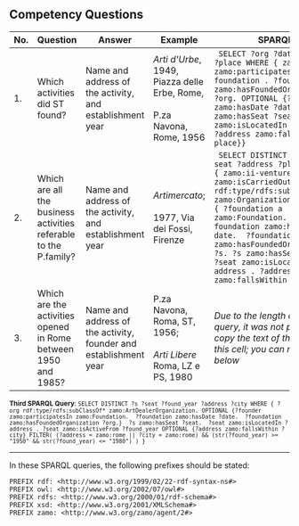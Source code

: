 ## Competency Questions

| No. | Question | Answer  | Example                                       | SPARQL |
|-----|---------------------------------------------------------------------------------------------------------|---------------------------------------------------|-------------------------------------------------------------------------------------------------------------|----------------------------------------------------------------------------------------------------------------------------------------------------------------------------------------------------------------------------------------------------------------------------------------------------------------------------------|
| 1.  | Which activities did ST found?                                                                   | Name and address of the activity, and establishment year       | <i>Arti d'Urbe</i>, 1949, Piazza delle Erbe, Rome, <br><br> P.za Navona, Rome, 1956    | ``` SELECT ?org ?date ?address ?place WHERE { zamo:i-ST zamo:participatesIn ?foundation . ?foundation zamo:hasFoundedOrganization ?org. OPTIONAL {?foundation zamo:hasDate ?date . ?org zamo:hasSeat ?seat. ?seat zamo:isLocatedIn ?address . ?address zamo:fallsWithin ?place}}```                                                                                                                                                                                                         |
| 2.  | Which are all the business activities referable to the P.family?                                  | Name and address of the activity, and establishment year            | <i>Artimercato</i>; <br><br> 1977, Via dei Fossi, Firenze                                                      | ``` SELECT DISTINCT ?s ?date ?seat ?address ?place WHERE { zamo:ii-venture-familyP zamo:isCarriedOutBy ?s. ?s rdf:type/rdfs:subClassOf* zamo:Organization. OPTIONAL { ?foundation a zamo:Foundation. ?foundation zamo:hasDate ?date.  ?foundation zamo:hasFoundedOrganization ?s. ?s zamo:hasSeat ?seat. ?seat zamo:isLocatedIn ?address . ?address zamo:fallsWithin ?place.}}```                                                                                                                                                                      |
| 3.  | Which are the activities opened in Rome between 1950 and 1985?  | Name and address of the activity, founder and establishment year   | P.za Navona, Roma, ST, 1956; <br><br> <i>Arti Libere</i> Roma, LZ e PS, 1980 | <i>Due to the length of the query, it was not possible to copy the text of the query in this cell; you can read it below|

<small><b>Third SPARQL Query</b>: ``` SELECT DISTINCT ?s ?seat ?found_year ?address ?city WHERE { ?org rdf:type/rdfs:subClassOf* zamo:ArtDealerOrganization. OPTIONAL {?founder zamo:participatesIn zamo:Foundation.  ?foundation zamo:hasDate ?date.  ?foundation zamo:hasFoundedOrganization ?org.}  ?s zamo:hasSeat ?seat.  ?seat zamo:isLocatedIn ?address . ?seat zamo:isActiveFrom ?found_year OPTIONAL {?address zamo:fallsWithin ?city} FILTER( (?address = zamo:rome || ?city = zamo:rome) && (str(?found_year) >= "1950" && str(?found_year) <= "1980") ) } ``` </small>

****

In these SPARQL queries, the following prefixes should be stated:
```
PREFIX rdf: <http://www.w3.org/1999/02/22-rdf-syntax-ns#>
PREFIX owl: <http://www.w3.org/2002/07/owl#>
PREFIX rdfs: <http://www.w3.org/2000/01/rdf-schema#>
PREFIX xsd: <http://www.w3.org/2001/XMLSchema#>
PREFIX zamo: <http://www.w3.org/zamo/agent/2#>
```